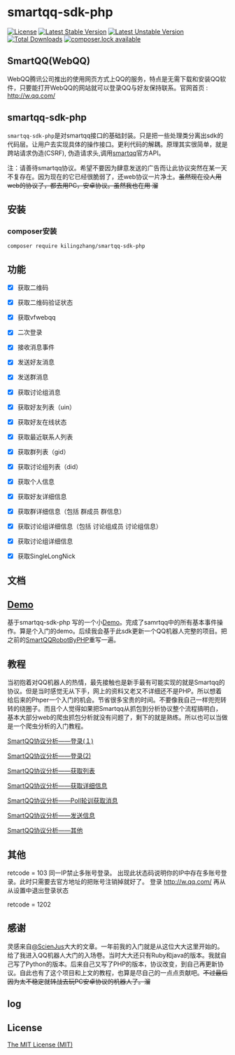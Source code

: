 # smartqq-sdk-php
[![License](https://poser.pugx.org/kilingzhang/smartqq-sdk-php/license)](https://packagist.org/packages/kilingzhang/smartqq-sdk-php) [![Latest Stable Version](https://poser.pugx.org/kilingzhang/smartqq-sdk-php/version)](https://packagist.org/packages/kilingzhang/smartqq-sdk-php) [![Latest Unstable Version](https://poser.pugx.org/kilingzhang/smartqq-sdk-php/v/unstable)](//packagist.org/packages/kilingzhang/smartqq-sdk-php) [![Total Downloads](https://poser.pugx.org/kilingzhang/smartqq-sdk-php/downloads)](https://packagist.org/packages/kilingzhang/smartqq-sdk-php) [![composer.lock available](https://poser.pugx.org/kilingzhang/smartqq-sdk-php/composerlock)](https://packagist.org/packages/kilingzhang/smartqq-sdk-php)
## SmartQQ(WebQQ)
WebQQ腾讯公司推出的使用网页方式上QQ的服务，特点是无需下载和安装QQ软件，只要能打开WebQQ的网站就可以登录QQ与好友保持联系。官网首页 : http://w.qq.com/
## smartqq-sdk-php
`smartqq-sdk-php`是对smartqq接口的基础封装。只是把一些处理类分离出sdk的代码层。让用户去实现具体的操作接口。更利代码的解耦。原理其实很简单，就是跨站请求伪造(CSRF), 伪造请求头,调用[smartqq](http://w.qq.com/)官方API。

注：请善待smartqq协议。希望不要因为肆意发送的广告而让此协议突然在某一天不复存在。因为现在的它已经很脆弱了，还web协议一片净土。~~虽然现在没人用web的协议了，都去用PC，安卓协议。虽然我也在用 溜~~
## 安装
### composer安装
	composer require kilingzhang/smartqq-sdk-php
## 功能
 - [x] 获取二维码 
 - [x] 获取二维码验证状态
 - [x] 获取vfwebqq
 - [x] 二次登录
 - [x] 接收消息事件
 - [x] 发送好友消息
 - [x] 发送群消息
 - [x] 获取讨论组消息
 - [x] 获取好友列表（uin）
 - [x] 获取好友在线状态
 - [x] 获取最近联系人列表
 - [x] 获取群列表（gid）
 - [x] 获取讨论组列表（did）
 - [x] 获取个人信息
 - [x] 获取好友详细信息
 - [x] 获取群详细信息（包括 群成员 群信息）
 - [x] 获取讨论组详细信息（包括 讨论组成员 讨论组信息）
 - [x] 获取讨论组详细信息
 - [x] 获取SingleLongNick


## 文档


## [Demo](https://github.com/kilingzhang/smartqq-demo)
基于smartqq-sdk-php 写的一个小[Demo](https://github.com/kilingzhang/smartqq-demo)。完成了samrtqq中的所有基本事件操作。算是个入门的demo。后续我会基于此sdk更新一个QQ机器人完整的项目。把之前的[SmartQQRobotByPHP](https://github.com/kilingzhang/SmartQQRobotByPHP)重写一遍。


## 教程
当初抱着对QQ机器人的热情，最先接触也是新手最有可能实现的就是Smartqq的协议。但是当时感觉无从下手，网上的资料又老又不详细还不是PHP。所以想着给后来的Phper一个入门的机会。节省很多宝贵的时间。不要像我自己一样兜兜转转的绕圈子。而且个人觉得如果把Smartqq从抓包到分析协议整个流程搞明白，基本大部分web的爬虫抓包分析就没有问题了，剩下的就是熟练。所以也可以当做是一个爬虫分析的入门教程。

[SmartQQ协议分析——登录(１)](https://zhuanlan.zhihu.com/p/32642239)

[SmartQQ协议分析——登录(2)]()

[SmartQQ协议分析——获取列表]()

[SmartQQ协议分析——获取详细信息]()

[SmartQQ协议分析——Poll轮训获取消息]()

[SmartQQ协议分析——发送信息]()

[SmartQQ协议分析——其他]()




## 其他

retcode = 103 
同一IP禁止多账号登录。 出现此状态码说明你的IP中存在多账号登录。此时只需要去官方地址的把账号注销掉就好了。
登录 http://w.qq.com/ 再从从设置中退出登录状态 

retcode = 1202


## 感谢
灵感来自[@ScienJus](https://github.com/ScienJus/smartqq)大大的文章。一年前我的入门就是从这位大大这里开始的。给了我进入QQ机器人大门的入场卷。当时大大还只有Ruby和java的版本。我就自己写了Python的版本。后来自己又写了PHP的版本，协议改变，到自己再更新协议。自此也有了这个项目和上文的教程，也算是尽自己的一点点贡献吧。~~不过最后因为太不稳定就转战去玩PC安卓协议的机器人了。溜~~

## log


## License
[The MIT License (MIT)](https://github.com/kilingzhang/smartqq-sdk-php/blob/master/LICENSE)


